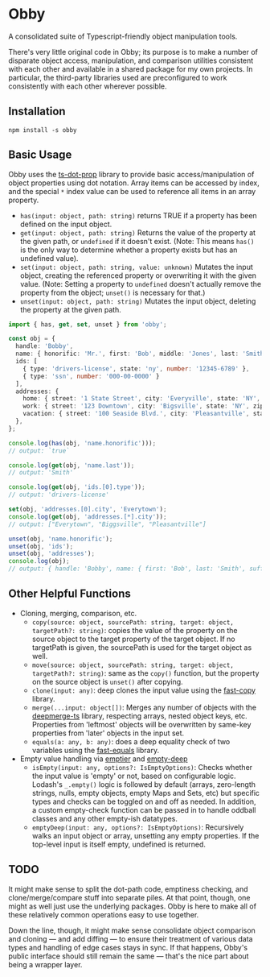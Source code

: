 # Obby

A consolidated suite of Typescript-friendly object manipulation tools.

There's very little original code in Obby; its purpose is to make a number of disparate object access, manipulation, and comparison utilities consistent with each other and available in a shared package for my own projects. In particular, the third-party libraries used are preconfigured to work consistently with each other wherever possible.

## Installation

`npm install -s obby`

## Basic Usage

Obby uses the [ts-dot-prop](https://github.com/justinlettau/ts-dot-prop/) library to provide basic access/manipulation of object properties using dot notation. Array items can be accessed by index, and the special `*` index value can be used to reference all items in an array property.

- `has(input: object, path: string)` returns TRUE if a property has been defined on the input object.
- `get(input: object, path: string)` Returns the value of the property at the given path, or `undefined` if it doesn't exist. (Note: This means `has()` is the only way to determine whether a property exists but has an undefined value).
- `set(input: object, path: string, value: unknown)` Mutates the input object, creating the referenced property or overwriting it with the given value. (Note: Setting a property to `undefined` doesn't actually remove the property from the object; `unset()` is necessary for that.)
- `unset(input: object, path: string)` Mutates the input object, deleting the property at the given path.

```ts
import { has, get, set, unset } from 'obby';

const obj = {
  handle: 'Bobby',
  name: { honorific: 'Mr.', first: 'Bob', middle: 'Jones', last: 'Smith', suffix: 'III' },
  ids: [
    { type: 'drivers-license', state: 'ny', number: '12345-6789' },
    { type: 'ssn', number: '000-00-0000' }
  ],
  addresses: {
    home: { street: '1 State Street', city: 'Everyville', state: 'NY', zip: '12345' },
    work: { street: '123 Downtown', city: 'Bigsville', state: 'NY', zip: '12345' },
    vacation: { street: '100 Seaside Blvd.', city: 'Pleasantville', state: 'NY', zip: '0123456' },
  },
};

console.log(has(obj, 'name.honorific')));
// output: `true`

console.log(get(obj, 'name.last'));
// output: 'Smith'

console.log(get(obj, 'ids.[0].type'));
// output: 'drivers-license'

set(obj, 'addresses.[0].city', 'Everytown');
console.log(get(obj, 'addresses.[*].city'));
// output: ["Everytown", "Biggsville", "Pleasantville"]

unset(obj, 'name.honorific');
unset(obj, 'ids');
unset(obj, 'addresses');
console.log(obj);
// output: { handle: 'Bobby', name: { first: 'Bob', last: 'Smith', suffix: 'III' } }
```

## Other Helpful Functions

- Cloning, merging, comparison, etc.
  - `copy(source: object, sourcePath: string, target: object, targetPath?: string)`: copies the value of the property on the source object to the target property of the target object. If no targetPath is given, the sourcePath is used for the target object as well.
  - `move(source: object, sourcePath: string, target: object, targetPath?: string)`: same as the `copy()` function, but the property on the source object is `unset()` after copying.
  - `clone(input: any)`: deep clones the input value using the [fast-copy](https://github.com/planttheidea/fast-copy) library.
  - `merge(...input: object[])`: Merges any number of objects with the [deepmerge-ts](https://github.com/RebeccaStevens/deepmerge-ts) library, respecting arrays, nested object keys, etc. Properties from 'leftmost' objects will be overwritten by same-key properties from 'later' objects in the input set.
  - `equals(a: any, b: any)`: does a deep equality check of two variables using the [fast-equals](https://github.com/planttheidea/fast-equals) library.
- Empty value handling via [emptier](https://github.com/eaton/emptier) and [empty-deep](https://github.com/eaton/empy-deep)
  - `isEmpty(input: any, options?: IsEmptyOptions)`: Checks whether the input value is 'empty' or not, based on configurable logic. Lodash's `_.empty()` logic is followed by default (arrays, zero-length strings, nulls, empty objects, empty Maps and Sets, etc) but specific types and checks can be toggled on and off as needed. In addition, a custom empty-check function can be passed in to handle oddball classes and any other empty-ish datatypes.
  - `emptyDeep(input: any, options?: IsEmptyOptions)`: Recursively walks an input object or array, unsetting any empty properties. If the top-level input is itself empty, undefined is returned.

## TODO

It might make sense to split the dot-path code, emptiness checking, and clone/merge/compare stuff into separate piles. At that point, though, one might as well just use the underlying packages. Obby is here to make all of these relatively common operations easy to use together.

Down the line, though, it might make sense consolidate object comparison and cloning — and add diffing — to ensure their treatment of various data types and handling of edge cases stays in sync. If that happens, Obby's public interface should still remain the same — that's the nice part about being a wrapper layer.
